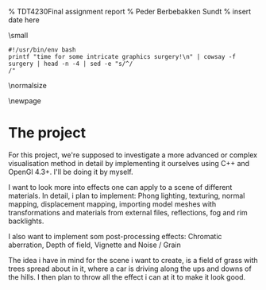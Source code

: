 % TDT4230Final assignment report
% Peder Berbebakken Sundt
% insert date here

\small
```{.shebang im_out="stdout"}
#!/usr/bin/env bash
printf "time for some intricate graphics surgery!\n" | cowsay -f surgery | head -n -4 | sed -e "s/^/                                    /"
```
\normalsize

\newpage

# The project

For this project, we're supposed to investigate a more advanced or complex visualisation method in detail by implementing it ourselves using C++ and OpenGl 4.3+. I'll be doing it by myself.

I want to look more into effects one can apply to a scene of different materials. In detail, i plan to implement:
    Phong lighting,
    texturing,
    normal mapping,
    displacement mapping,
    importing model meshes with transformations and materials from external files,
    reflections,
    fog and
    rim backlights.

I also want to implement som post-processing effects:
    Chromatic aberration,
    Depth of field,
    Vignette and
    Noise / Grain

The idea i have in mind for the scene i want to create, is a field of grass with trees spread about in it, where a car is driving along the ups and downs of the hills. I then plan to throw all the effect i can at it to make it look good.
